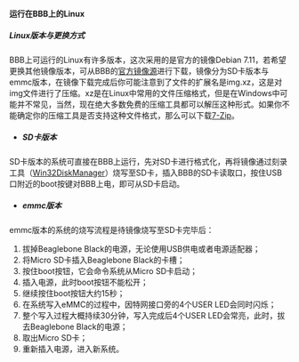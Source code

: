 #### 运行在BBB上的Linux



##### Linux版本与更换方式

BBB上可运行的Linux有许多版本，这次采用的是官方的镜像Debian 7.11，若希望更换其他镜像版本，可从BBB的[官方镜像源](http://beagleboard.org/latest-images/)进行下载，镜像分为SD卡版本与emmc版本，在镜像下载完成后你可能注意到了文件的扩展名是img.xz，这是对img文件进行了压缩。xz是在Linux中常用的文件压缩格式，但是在Windows中可能并不常见，当然，现在绝大多数免费的压缩工具都可以解压这种形式。如果你不能确定你的压缩工具是否支持这种文件格式，那么可以下载[7-Zip](http://www.7-zip.org/download.html)。

* ##### SD卡版本

SD卡版本的系统可直接在BBB上运行，先对SD卡进行格式化，再将镜像通过刻录工具（[Win32DiskManager](https://sourceforge.net/projects/win32diskimager/)）烧写至SD卡，插入BBB的SD卡读取口，按住USB口附近的boot按键对BBB上电，即可从SD卡启动。

* ##### emmc版本

emmc版本的系统的烧写流程是待镜像烧写至SD卡完毕后：

1. 拔掉Beaglebone Black的电源，无论使用USB供电或者电源适配器；
2. 将Micro SD卡插入Beaglebone Black的卡槽；
3. 按住boot按钮，它会命令系统从Micro SD卡启动；
4. 插入电源，此时boot按钮不能松开；
5. 继续按住boot按钮大约15秒；
6. 在系统写入eMMC的过程中，因特网接口旁的4个USER LED会同时闪烁；
7. 整个写入过程大概持续30分钟，写入完成后4个USER LED会常亮，此时，拔去Beaglebone Black的电源；
8. 取出Micro SD卡；
9. 重新插入电源，进入新系统。



##### 



